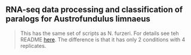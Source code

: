 ## RNA-seq data processing and classification of paralogs for Austrofundulus limnaeus

> This has the same set of scripts as N. furzeri. For details see teh README [here](../nfur_diapause_CK/README.md). The difference is that it has only 2 conditions with 4 replicates.

   